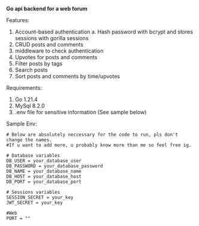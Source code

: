 **Go api backend for a web forum**

Features:
1. Account-based authentication
   a. Hash password with bcrypt and stores sessions with gorilla sessions
2. CRUD posts and comments
3. middleware to check authentication
4. Upvotes for posts and comments
5. Filter posts by tags
6. Search posts
7. Sort posts and comments by time/upvotes

Requirements:
1. Go 1.21.4
2. MySql 8.2.0
3. .env file for sensitive information (See sample below)

Sample Env:

    # Below are absolutely neccessary for the code to run, pls don't change the names. 
    #If u want to add more, u probably know more than me so feel free ig.
    
    # Database variables
    DB_USER = your_database_user 
    DB_PASSWORD = your_database_password
    DB_NAME = your_database_name
    DB_HOST = your_database_host
    DB_PORT = your_database_port
    
    # Sessions variables
    SESSION_SECRET = your_key
    JWT_SECRET = your_key
    
    #Web
    PORT = ""

